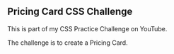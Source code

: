 ## Pricing Card CSS Challenge

This is part of my CSS Practice Challenge on YouTube.

The challenge is to create a Pricing Card.
